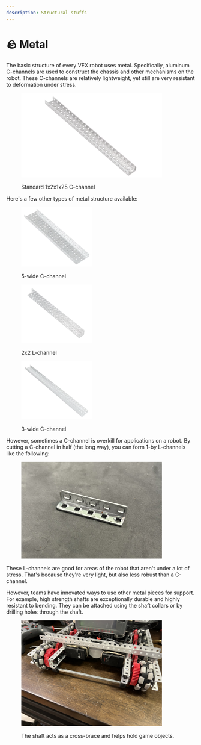 ```yaml
---
description: Structural stuffs
---
```


# 🪨 Metal

The basic structure of every VEX robot uses metal. Specifically, aluminum C-channels are used to construct the chassis and other mechanisms on the robot. These C-channels are relatively lightweight, yet still are very resistant to deformation under stress.

<figure><img src="../../.gitbook/assets/image (6) (1).png" alt="" width="375"><figcaption><p>Standard 1x2x1x25 C-channel</p></figcaption></figure>

Here's a few  other types of metal structure available:

<div><figure><img src="../../.gitbook/assets/image (7) (1).png" alt="" width="188"><figcaption><p>5-wide C-channel</p></figcaption></figure> <figure><img src="../../.gitbook/assets/image (9) (1).png" alt="" width="188"><figcaption><p>2x2 L-channel</p></figcaption></figure> <figure><img src="../../.gitbook/assets/image (8) (1).png" alt="" width="188"><figcaption><p>3-wide C-channel</p></figcaption></figure></div>



However, sometimes a C-channel is overkill for applications on a robot. By cutting a C-channel in half (the long way), you can form 1-by L-channels like the following:

<figure><img src="../../.gitbook/assets/IMG_4151.jpeg" alt="" width="375"><figcaption></figcaption></figure>

These L-channels are good for areas of the robot that aren't under a lot of stress. That's because they're very light, but also less robust than a C-channel.

However, teams have innovated ways to use other metal pieces for support. For example, high strength shafts are exceptionally durable and highly resistant to bending. They can be attached using the shaft collars or by drilling holes through the shaft.&#x20;

<figure><img src="../../.gitbook/assets/IMG_3990.jpeg" alt="" width="375"><figcaption><p>The shaft acts as a cross-brace and helps hold game objects.</p></figcaption></figure>
